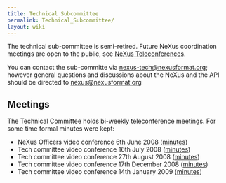 ```yaml
---
title: Technical Subcommittee
permalink: Technical_Subcommittee/
layout: wiki
---
```


The technical sub-committee is semi-retired. Future NeXus coordination
meetings are open to the public, see [NeXus
Teleconferences](NeXus_Teleconferences "wikilink").

You can contact the sub-committe via <nexus-tech@nexusformat.org>;
however general questions and discussions about the NeXus and the API
should be directed to <nexus@nexusformat.org>

Meetings
--------

The Technical Committee holds bi-weekly teleconference meetings. For
some time formal minutes were kept:

-   NeXus Officers video conference 6th June 2008
    ([minutes](Media:VC_20080606.pdf "wikilink"))
-   Tech committee video conference 16th July 2008
    ([minutes](Media:VC_20080716.pdf "wikilink"))
-   Tech committee video conference 27th August 2008
    ([minutes](Media:VC_20080827.pdf "wikilink"))
-   Tech committee video conference 17th December 2008
    ([minutes](Media:VC_20081217.pdf "wikilink"))
-   Tech committee video conference 14th January 2009
    ([minutes](Media:VC_20090114.pdf "wikilink"))

